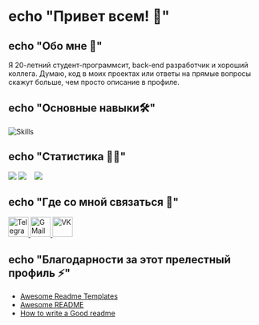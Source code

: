 
# echo "Привет всем! 👋"


## echo "Обо мне 🚀"
Я 20-летний студент-программсит, back-end разработчик и хороший коллега. Думаю, код в моих проектах или ответы на прямые вопросы скажут больше, чем просто описание в профиле.


## echo "Основные навыки🛠"
![Skills](https://skills.syvixor.com/api/icons?i=csharp,fsharp,dotnet,kotlin,golang,linux,ubuntu,bash,gradle,springboot,postgresql,mysql,mongodb,redis,minio,nginx,postman,rabbitmq,telegram,docker,rider,intellijidea,goland,git,github,githubactions)


## echo "Статистика 👩‍💻"
![](http://github-profile-summary-cards.vercel.app/api/cards/profile-details?username=Sug4chy&theme=github_dark)
![](http://github-profile-summary-cards.vercel.app/api/cards/most-commit-language?username=Sug4chy&theme=github_dark) &nbsp;&nbsp; ![](http://github-profile-summary-cards.vercel.app/api/cards/stats?username=Sug4chy&theme=github_dark)


## echo "Где со мной связаться 🔗"
<div id="badges">
  <a href="https://t.me/Sug4chy" target="_blank">
    <img src="https://skills.syvixor.com/api/icons?i=telegram" width="40" height="40" alt="Telegram"/>
  </a>
  <a href="mailto:sb.9226981433@gmail.com" target="_blank">
    <img src="https://skills.syvixor.com/api/icons?i=gmail" width="40" height="40" alt="GMail"/>
  </a>
  <a href="https://m.vk.com/id353181779" target="_blank">
    <img src="https://skills.syvixor.com/api/icons?i=vk" width="40" height="40" alt="VK"/>
  </a>
</div>


## echo "Благодарности за этот прелестный профиль ⚡️"

 - [Awesome Readme Templates](https://awesomeopensource.com/project/elangosundar/awesome-README-templates)
 - [Awesome README](https://github.com/matiassingers/awesome-readme)
 - [How to write a Good readme](https://bulldogjob.com/news/449-how-to-write-a-good-readme-for-your-github-project)

